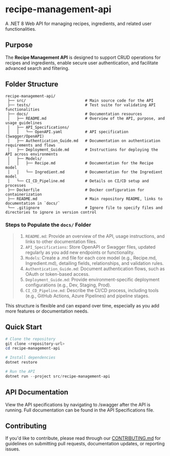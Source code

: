 # recipe-management-api

A .NET 8 Web API for managing recipes, ingredients, and related user functionalities.

## Purpose

The **Recipe Management API** is designed to support CRUD operations for recipes and ingredients, enable secure user authentication, and facilitate advanced search and filtering.

## Folder Structure

```text
recipe-management-api/
 ├── src/                          # Main source code for the API
 ├── tests/                        # Test suite for validating API functionalities
 ├── docs/                         # Documentation resources
 │   ├── README.md                 # Overview of the API, purpose, and usage guidelines
 │   ├── API_Specifications/
 │   │   └── OpenAPI.yaml          # API specification (Swagger/OpenAPI)
 │   ├── Authentication_Guide.md   # Documentation on authentication requirements and flows
 │   ├── Deployment_Guide.md       # Instructions for deploying the API across environments
 │   ├── Models/
 │   │   ├── Recipe.md             # Documentation for the Recipe model
 │   │   └── Ingredient.md         # Documentation for the Ingredient model
 │   └── CI_CD_Pipeline.md         # Details on CI/CD setup and processes
 ├── Dockerfile                    # Docker configuration for containerization
 ├── README.md                     # Main repository README, links to documentation in `docs/`
 └── .gitignore                    # Ignore file to specify files and directories to ignore in version control
```

### Steps to Populate the `docs/` Folder

> 1. `README.md`: Provide an overview of the API, usage instructions, and links to other documentation files.
> 1. `API_Specifications`: Store OpenAPI or Swagger files, updated regularly as you add new endpoints or functionality.
> 1. `Models`: Create a .md file for each core model (e.g., Recipe.md, Ingredient.md), detailing fields, relationships, and validation rules.
> 1. `Authentication_Guide.md`: Document authentication flows, such as OAuth or token-based access.
> 1. `Deployment_Guide.md`: Provide environment-specific deployment configurations (e.g., Dev, Staging, Prod).
> 1. `CI_CD_Pipeline.md`: Describe the CI/CD process, including tools (e.g., GitHub Actions, Azure Pipelines) and pipeline stages.

This structure is flexible and can expand over time, especially as you add more features or documentation needs.

## Quick Start

```powershell
# Clone the repository
git clone <repository-url>
cd recipe-management-api

# Install dependencies
dotnet restore

# Run the API
dotnet run --project src/recipe-management-api
```

## API Documentation

View the API specifications by navigating to /swagger after the API is running.
Full documentation can be found in the API Specifications file.

## Contributing

If you'd like to contribute, please read through our [CONTRIBUTING.md](CONTRIBUTING.md) for guidelines on submitting pull requests, documentation updates, or reporting issues.

